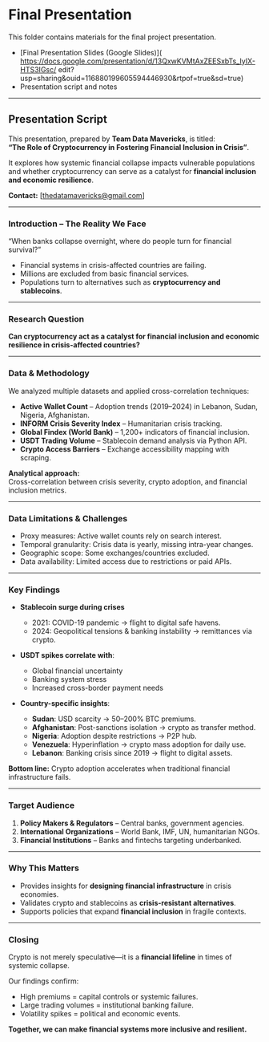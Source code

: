 # Final Presentation

This folder contains materials for the final project presentation.

- [Final Presentation Slides (Google Slides)](
  <https://docs.google.com/presentation/d/13QxwKVMtAxZEESxbTs_IyIX-HTS3IGsc/>
  edit?usp=sharing&ouid=116880199605594446930&rtpof=true&sd=true)
- Presentation script and notes

---

## Presentation Script

This presentation, prepared by **Team Data Mavericks**, is titled:  
**“The Role of Cryptocurrency in Fostering Financial Inclusion in Crisis”**.  

It explores how systemic financial collapse impacts vulnerable populations and
whether cryptocurrency can serve as a catalyst for **financial inclusion and
economic resilience**.

**Contact:** [thedatamavericks@gmail.com]

---

### Introduction – The Reality We Face

“When banks collapse overnight, where do people turn for financial survival?”  

- Financial systems in crisis-affected countries are failing.  
- Millions are excluded from basic financial services.  
- Populations turn to alternatives such as **cryptocurrency and stablecoins**.  

---

### Research Question

**Can cryptocurrency act as a catalyst for financial inclusion and economic
resilience in crisis-affected countries?**

---

### Data & Methodology

We analyzed multiple datasets and applied cross-correlation techniques:

- **Active Wallet Count** – Adoption trends (2019–2024) in Lebanon, Sudan,
  Nigeria, Afghanistan.  
- **INFORM Crisis Severity Index** – Humanitarian crisis tracking.  
- **Global Findex (World Bank)** – 1,200+ indicators of financial inclusion.  
- **USDT Trading Volume** – Stablecoin demand analysis via Python API.  
- **Crypto Access Barriers** – Exchange accessibility mapping with scraping.  

**Analytical approach:**  
Cross-correlation between crisis severity, crypto adoption, and
financial inclusion metrics.

---

### Data Limitations & Challenges

- Proxy measures: Active wallet counts rely on search interest.  
- Temporal granularity: Crisis data is yearly, missing intra-year changes.  
- Geographic scope: Some exchanges/countries excluded.  
- Data availability: Limited access due to restrictions or paid APIs.  

---

### Key Findings

- **Stablecoin surge during crises**  
  - 2021: COVID-19 pandemic → flight to digital safe havens.  
  - 2024: Geopolitical tensions & banking instability → remittances via crypto.  

- **USDT spikes correlate with**:  
  - Global financial uncertainty  
  - Banking system stress  
  - Increased cross-border payment needs  

- **Country-specific insights**:  
  - **Sudan**: USD scarcity → 50–200% BTC premiums.  
  - **Afghanistan**: Post-sanctions isolation → crypto as transfer method.  
  - **Nigeria**: Adoption despite restrictions → P2P hub.  
  - **Venezuela**: Hyperinflation → crypto mass adoption for daily use.  
  - **Lebanon**: Banking crisis since 2019 → flight to digital assets.  

**Bottom line:** Crypto adoption accelerates when traditional financial
infrastructure fails.

---

### Target Audience

1. **Policy Makers & Regulators** – Central banks, government agencies.  
2. **International Organizations** – World Bank, IMF, UN, humanitarian NGOs.  
3. **Financial Institutions** – Banks and fintechs targeting underbanked.  

---

### Why This Matters

- Provides insights for **designing financial infrastructure** in crisis
  economies.  
- Validates crypto and stablecoins as **crisis-resistant alternatives**.  
- Supports policies that expand **financial inclusion** in fragile contexts.  

---

### Closing

Crypto is not merely speculative—it is a **financial lifeline** in times of
systemic collapse.  

Our findings confirm:  

- High premiums = capital controls or systemic failures.  
- Large trading volumes = institutional banking failure.  
- Volatility spikes = political and economic events.  

**Together, we can make financial systems more inclusive and resilient.**
